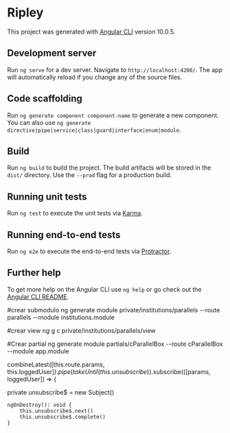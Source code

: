 # Ripley

This project was generated with [Angular CLI](https://github.com/angular/angular-cli) version 10.0.5.

## Development server

Run `ng serve` for a dev server. Navigate to `http://localhost:4200/`. The app will automatically reload if you change any of the source files.

## Code scaffolding

Run `ng generate component component-name` to generate a new component. You can also use `ng generate directive|pipe|service|class|guard|interface|enum|module`.

## Build

Run `ng build` to build the project. The build artifacts will be stored in the `dist/` directory. Use the `--prod` flag for a production build.

## Running unit tests

Run `ng test` to execute the unit tests via [Karma](https://karma-runner.github.io).

## Running end-to-end tests

Run `ng e2e` to execute the end-to-end tests via [Protractor](http://www.protractortest.org/).

## Further help

To get more help on the Angular CLI use `ng help` or go check out the [Angular CLI README](https://github.com/angular/angular-cli/blob/master/README.md).


#crear submodulo
ng generate module private/institutions/parallels --route parallels --module institutions.module

#crear view
ng g c private/institutions/parallels/view

#Crear partial
ng generate module partials/cParallelBox --route cParallelBox --module app.module

combineLatest([this.route.params, this.loggedUser$]).pipe(takeUntil(this.unsubscribe$)).subscribe(([params, loggedUser]) => {


private unsubscribe$ = new Subject<void>()


	ngOnDestroy(): void {
		this.unsubscribe$.next()
		this.unsubscribe$.complete()
	}